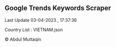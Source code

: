 

## Google Trends Keywords Scraper 
 
Last Update 03-04-2023 , 17:37:36

Country List :
VIETNAM.json



© Abdul Muttaqin 
